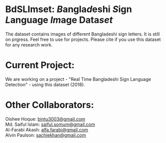 # BdSLImset: *B*angla*d*eshi *S*ign *L*anguage *Im*age Data*set*
The dataset contains images of different Bangladeshi sign letters. It is still on prgress. Feel free to use for projects.
Please cite if you use this dataset for any research work.

# Current Project:
We are working on a project - "Real Time Bangladeshi Sign Language Detection" - using this dataset (2018).

# Other Collaborators:
Oishee Hoque: bintu3003@gmail.com  
Md. Saiful	Islam:	saiful.somum@gmail.com  
Al-Farabi	Akash:	alfa.farabi@gmail.com  
Alvin	Paulson:	sachiekhan@gmail.com

